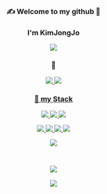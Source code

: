 <div align="center">
 
 ### ✍ Welcome to my github 🙂
 ### I'm KimJongJo
<img src="https://capsule-render.vercel.app/api?type=venom&color=auto&height=200&section=header&text=giveMeTheBell🛎&fontSize=90" />


### 📒
<p>
 <a href="https://velog.io/@desk1614/posts" target="_blank"><img src="https://img.shields.io/badge/velog-20C997?style=for-the-badge&logo=velog&logoColor=white"> 
 <a href="https://github.com/KimJongJo" target="_blank"><img src="https://img.shields.io/badge/Github-181717?style=for-the-badge&logo=github&logoColor=white">
</p>



### 💪 my Stack

<p>
  <img src="https://img.shields.io/badge/HTML-E34F26?style=for-the-badge&logo=html5&logoColor=white">
  <img src="https://img.shields.io/badge/CSS-1572B6?style=for-the-badge&logo=css3&logoColor=white">
  <img src="https://img.shields.io/badge/JavaScript-F7DF1E?style=for-the-badge&logo=javascript&logoColor=white">  
</p>
<p>
  <img src="https://img.shields.io/badge/Java-007396?style=for-the-badge&logo=Java&logoColor=white">
  <img src="https://img.shields.io/badge/Oracle-F80000?style=for-the-badge&logo=oracle&logoColor=white">
  <img src="https://img.shields.io/badge/Spring Boot-6DB33F?style=for-the-badge&logo=springboot&logoColor=white">
  <img src="https://img.shields.io/badge/thymeleaf-005F0F?style=for-the-badge&logo=springboot&logoColor=white">
</p>
<p>
 <img src="https://img.shields.io/badge/Docker-2496ED?style=for-the-badge&logo=Docker&logoColor=white">
</p>

<br>


<img src="https://github-readme-stats.vercel.app/api/top-langs/?username=KimJongJo&layout=compact"><br><br>
<img src="https://github-readme-stats.vercel.app/api?username=KimJongJo&show_icons=true">

 
</div>

